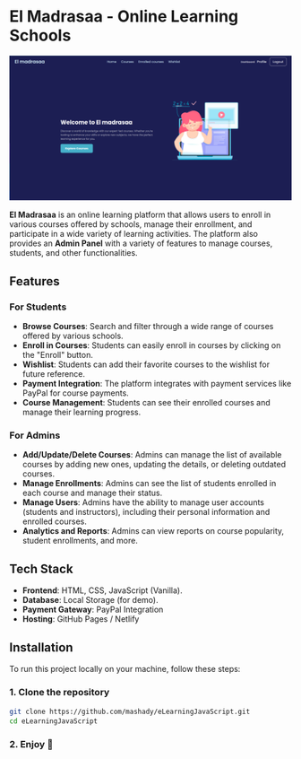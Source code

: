 # El Madrasaa - Online Learning Schools

![El Madrasaa Header](https://github.com/mashady/eLearningJavaScript/blob/main/demo.png)

**El Madrasaa** is an online learning platform that allows users to enroll in various courses offered by schools, manage their enrollment, and participate in a wide variety of learning activities. The platform also provides an **Admin Panel** with a variety of features to manage courses, students, and other functionalities.

## Features

### For Students

- **Browse Courses**: Search and filter through a wide range of courses offered by various schools.
- **Enroll in Courses**: Students can easily enroll in courses by clicking on the "Enroll" button.
- **Wishlist**: Students can add their favorite courses to the wishlist for future reference.
- **Payment Integration**: The platform integrates with payment services like PayPal for course payments.
- **Course Management**: Students can see their enrolled courses and manage their learning progress.

### For Admins

- **Add/Update/Delete Courses**: Admins can manage the list of available courses by adding new ones, updating the details, or deleting outdated courses.
- **Manage Enrollments**: Admins can see the list of students enrolled in each course and manage their status.
- **Manage Users**: Admins have the ability to manage user accounts (students and instructors), including their personal information and enrolled courses.
- **Analytics and Reports**: Admins can view reports on course popularity, student enrollments, and more.

## Tech Stack

- **Frontend**: HTML, CSS, JavaScript (Vanilla).
- **Database**: Local Storage (for demo).
- **Payment Gateway**: PayPal Integration
- **Hosting**: GitHub Pages / Netlify

## Installation

To run this project locally on your machine, follow these steps:

### 1. Clone the repository

```bash
git clone https://github.com/mashady/eLearningJavaScript.git
cd eLearningJavaScript
```

### 2. Enjoy 💜
